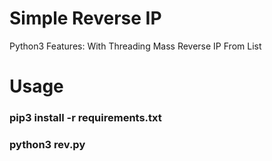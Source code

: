 # Simple Reverse IP
Python3
Features:
With Threading
Mass Reverse IP From List

# Usage
### pip3 install -r requirements.txt
### python3 rev.py
